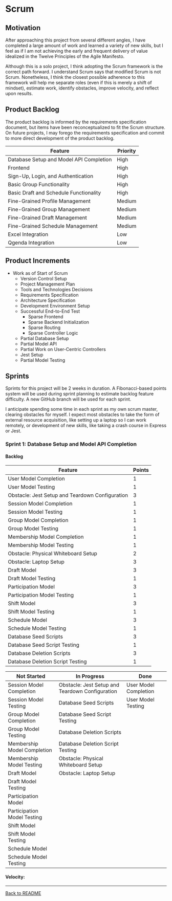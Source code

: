 # Scrum

## Motivation

After approaching this project from several different angles, I have completed a large amount of work and learned a variety of new skills, but I feel as if I am not achieving the early and frequent delivery of value idealized in the Twelve Principles of the Agile Manifesto.

Although this is a solo project, I think adopting the Scrum framework is the correct path forward. I understand Scrum says that modified Scrum is not Scrum. Nonetheless, I think the closest possible adherence to this framework will help me separate roles (even if this is merely a shift of mindset), estimate work, identify obstacles, improve velocity, and reflect upon results.

## Product Backlog

The product backlog is informed by the requirements specification document, but items have been reconceptualized to fit the Scrum structure. On future projects, I may forego the requirements specification and commit to more direct development of the product backlog.

| Feature | Priority |
|----|----|
| Database Setup and Model API Completion | High |
| Frontend | High |
| Sign-Up, Login, and Authentication | High |
| Basic Group Functionality | High |
| Basic Draft and Schedule Functionality | High |
| Fine-Grained Profile Management | Medium |
| Fine-Grained Group Management | Medium |
| Fine-Grained Draft Management | Medium |
| Fine-Grained Schedule Management | Medium |
| Excel Integration | Low |
| Qgenda Integration | Low |

## Product Increments

- Work as of Start of Scrum
    - Version Control Setup
    - Project Management Plan
    - Tools and Technologies Decisions
    - Requirements Specification
    - Architecture Specification
    - Development Environment Setup
    - Successful End-to-End Test
        - Sparse Frontend
        - Sparse Backend Initialization
        - Sparse Routing
        - Sparse Controller Logic
    - Partial Database Setup
    - Partial Model API
    - Partial Work on User-Centric Controllers
    - Jest Setup
    - Partial Model Testing

## Sprints

Sprints for this project will be 2 weeks in duration. A Fibonacci-based points system will be used during sprint planning to estimate backlog feature difficulty. A new GitHub branch will be used for each sprint.

I anticipate spending some time in each sprint as my own scrum master, clearing obstacles for myself. I expect most obstacles to take the form of external resource acquisition, like setting up a laptop so I can work remotely, or development of new skills, like taking a crash course in Express or Jest.

### Sprint 1: Database Setup and Model API Completion

#### Backlog

| Feature | Points |
|----|----|
| User Model Completion | 1 |
| User Model Testing | 1 |
| Obstacle: Jest Setup and Teardown Configuration | 3 |
| Session Model Completion | 1 |
| Session Model Testing | 1 |
| Group Model Completion | 1 |
| Group Model Testing | 1 |
| Membership Model Completion | 1 |
| Membership Model Testing | 1 |
| Obstacle: Physical Whiteboard Setup | 2 |
| Obstacle: Laptop Setup | 3 |
| Draft Model | 3 |
| Draft Model Testing | 1 |
| Participation Model | 3 |
| Participation Model Testing | 1 |
| Shift Model | 3 |
| Shift Model Testing | 1 |
| Schedule Model | 3 |
| Schedule Model Testing | 1 |
| Database Seed Scripts | 3 |
| Database Seed Script Testing | 1 |
| Database Deletion Scripts | 3 |
| Database Deletion Script Testing | 1 |

| Not Started | In Progress | Done |
|----|----|----|
| Session Model Completion | Obstacle: Jest Setup and Teardown Configuration | User Model Completion |
| Session Model Testing | Database Seed Scripts | User Model Testing |
| Group Model Completion | Database Seed Script Testing |  |
| Group Model Testing | Database Deletion Scripts |  |
| Membership Model Completion | Database Deletion Script Testing |  |
| Membership Model Testing | Obstacle: Physical Whiteboard Setup |  |
| Draft Model | Obstacle: Laptop Setup |  |
| Draft Model Testing |  |  |
| Participation Model |  |  |
| Participation Model Testing |  |  |
| Shift Model |  |  |
| Shift Model Testing |  |  |
| Schedule Model |  |  |
| Schedule Model Testing |  |  |

#### Velocity: 

---

[Back to README](../README.md)
